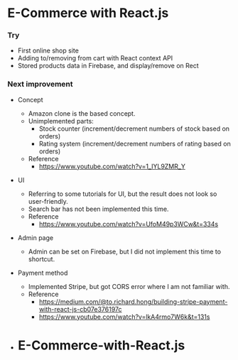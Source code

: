 # E-Commerce with React.js

### Try
- First online shop site
- Adding to/removing from cart with React context API
- Stored products data in Firebase, and display/remove on Rect


### Next improvement
- Concept
    - Amazon clone is the based concept.
    - Unimplemented parts:
        - Stock counter (increment/decrement numbers of stock based on orders)
        - Rating system (increment/decrement numbers of rating based on orders)
    - Reference
        - https://www.youtube.com/watch?v=1_IYL9ZMR_Y

- UI
    - Referring to some tutorials for UI, but the result does not look so user-friendly.
    - Search bar has not been implemented this time.
    - Reference
        - https://www.youtube.com/watch?v=UfoM49p3WCw&t=334s

- Admin page
    - Admin can be set on Firebase, but I did not implement this time to shortcut. 


- Payment method
    - Implemented Stripe, but got CORS error where I am not familiar with.   
    - Reference
        - https://medium.com/@to.richard.hong/building-stripe-payment-with-react-js-cb07e376197c  
        - https://www.youtube.com/watch?v=lkA4rmo7W6k&t=131s  
  
- # E-Commerce-with-React.js
